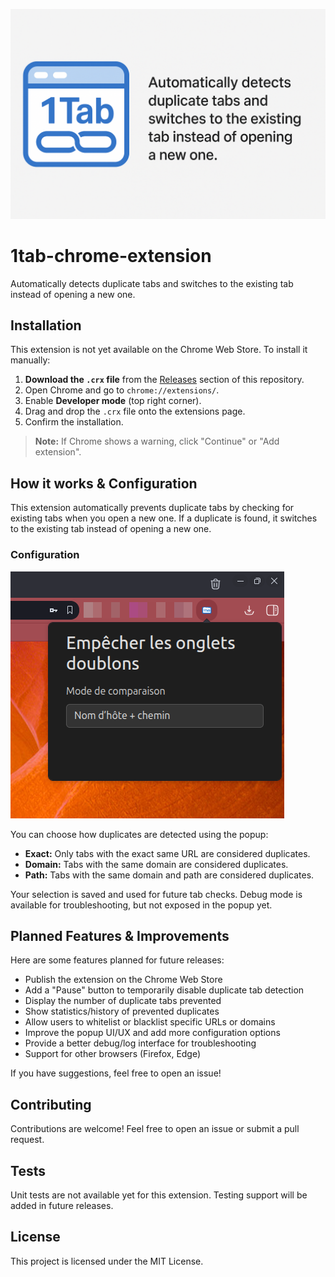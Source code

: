 ![banner-en-full.png](media/banner-en-full.png)

# 1tab-chrome-extension

Automatically detects duplicate tabs and switches to the existing tab instead of opening a new one.

## Installation

This extension is not yet available on the Chrome Web Store. To install it manually:

1. **Download the `.crx` file** from the [Releases](https://github.com/wollanup/1tab-chrome-extension/releases) section of this repository.
2. Open Chrome and go to `chrome://extensions/`.
3. Enable **Developer mode** (top right corner).
4. Drag and drop the `.crx` file onto the extensions page.
5. Confirm the installation.

> **Note:** If Chrome shows a warning, click "Continue" or "Add extension".

## How it works & Configuration

This extension automatically prevents duplicate tabs by checking for existing tabs when you open a new one. If a duplicate is found, it switches to the existing tab instead of opening a new one.

### Configuration

![screenshot-fr.png](media/screenshot-fr.png)

You can choose how duplicates are detected using the popup:
- **Exact:** Only tabs with the exact same URL are considered duplicates.
- **Domain:** Tabs with the same domain are considered duplicates.
- **Path:** Tabs with the same domain and path are considered duplicates.

Your selection is saved and used for future tab checks. Debug mode is available for troubleshooting, but not exposed in the popup yet.

## Planned Features & Improvements

Here are some features planned for future releases:
- Publish the extension on the Chrome Web Store
- Add a "Pause" button to temporarily disable duplicate tab detection
- Display the number of duplicate tabs prevented
- Show statistics/history of prevented duplicates
- Allow users to whitelist or blacklist specific URLs or domains
- Improve the popup UI/UX and add more configuration options
- Provide a better debug/log interface for troubleshooting
- Support for other browsers (Firefox, Edge)

If you have suggestions, feel free to open an issue!

## Contributing

Contributions are welcome! Feel free to open an issue or submit a pull request.

## Tests

Unit tests are not available yet for this extension. Testing support will be added in future releases.


## License

This project is licensed under the MIT License.

